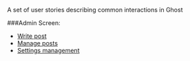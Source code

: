A set of user stories describing common interactions in Ghost

###Admin Screen: 

* [Write post](wiki/Write-post)
* [Manage posts](wiki/Manage-posts)
* [Settings management](wiki/Settings-management)